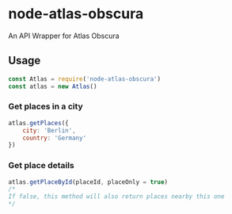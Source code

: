 # node-atlas-obscura

An API Wrapper for Atlas Obscura

## Usage

```js
const Atlas = require('node-atlas-obscura')
const atlas = new Atlas()
```

### Get places in a city

```js
atlas.getPlaces({
    city: 'Berlin',
    country: 'Germany'
})
```

### Get place details

```js
atlas.getPlaceById(placeId, placeOnly = true)
/*
If false, this method will also return places nearby this one
*/
```
